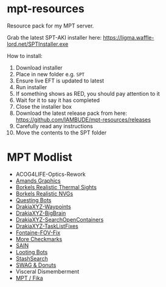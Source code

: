 # mpt-resources
Resource pack for my MPT server.

Grab the latest SPT-AKI installer here: https://ligma.waffle-lord.net/SPTInstaller.exe

How to install:
1. Download installer
2. Place in new folder e.g. `SPT`
3. Ensure live EFT is updated to latest
4. Run installer
5. If something shows as RED, you should pay attention to it
6. Wait for it to say it has completed
7. Close the installer box
8. Download the latest release pack from here: https://github.com/IAMBUDE/mpt-resources/releases
9. Carefully read any instructions
10. Move the contents to the SPT folder

# MPT Modlist
- ACOG4LIFE-Optics-Rework
- [Amands Graphics](https://github.com/Amands2Mello/AmandsGraphics/)
- [Borkels Realistic Thermal Sights](https://hub.sp-tarkov.com/files/file/1510-borkel-s-big-realistic-thermal-package-bring-real-life-realism-to-your-thermal-s/)
- [Borkels Realistic NVGs](https://hub.sp-tarkov.com/files/file/1303-borkel-s-realistic-night-vision-goggles-nvgs-and-t-7/)
- [Questing Bots](https://github.com/dwesterwick/SPTQuestingBots)
- [DrakiaXYZ-Waypoints](https://github.com/DrakiaXYZ/SPT-Waypoints)
- [DrakiaXYZ-BigBrain](https://github.com/DrakiaXYZ/SPT-BigBrain)
- [DrakiaXYZ-SearchOpenContainers](https://github.com/DrakiaXYZ/SPT-SearchOpenContainers)
- [DrakiaXYZ-TaskListFixes](https://github.com/DrakiaXYZ/SPT-TaskListFixes/releases/)
- [Fontaine-FOV-Fix](https://github.com/space-commits/SPT-FOV-Fix)
- [More Checkmarks](https://github.com/TommySoucy/MoreCheckmarks)
- [SAIN](https://github.com/Solarint/SAIN/)
- [Looting Bots](https://github.com/Skwizzy/SPT-LootingBots)
- [StashSearch](https://github.com/CJ-SPT/StashSearch/)
- [SWAG & Donuts](https://github.com/p-kossa/nookys-swag-presets-spt/)
- Visceral Dismemberment
- [MPT / Fika](https://github.com/project-fika/Fika-Plugin)
